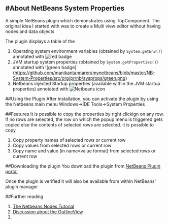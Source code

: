 #About NetBeans System Properties
---------------------------------

A simple NetBeans plugin which demonstrates using TopComponent. The original idea I started with was to create a Multi view editor without having nodes and data objects



The plugin displays a table of the 

1. Operating system environment variables (obtained by ```System.getEnv()```) annotated with ![red badge](https://github.com/manikantannaren/mynetbeans/blob/master/NB-System-Properties/src/org/pr/nb/sysprops/red.png)
2. JVM startup system properties (obtained by ```System.getProperties()```) annotated with ![green badge] (https://github.com/manikantannaren/mynetbeans/blob/master/NB-System-Properties/src/org/pr/nb/sysprops/green.png)
3. Netbeans injected Startup properties (available within the JVM startup properties) annotated with ![Netbeans icon](https://github.com/manikantannaren/mynetbeans/blob/master/NB-System-Properties/src/org/pr/nb/sysprops/nb.png)

##Using the Plugin
After installation, you can activate the plugin by using the Netbeans main menu
Windows->IDE Tools->System Properties

##Features
It is possible to copy the properties by right clickign on any row. If no rows are selected, the row on which the popup menu is triggered gets copied else the contents of selected rows are selected. it is possible to copy

1. Copy property names of selected rows or current row
2. Copy values from selected rows or current row
3. Copy name and value (in name=value format) from selected rows or current row

##Downloading the plugin
You download the plugin from <a href='http://plugins.netbeans.org/plugin/59068/?show=true'> NetBeans Plugin portal</a>

Once the plugin is verified it will also be available from within NetBeans' plugin manager

##Further reading
1. [The Netbeans Nodes Tutorial](https://platform.netbeans.org/tutorials/nbm-nodesapi3.html)
2. [Discussion about the OutlineView](http://forums.netbeans.org/ptopic24429.html)
3. 
